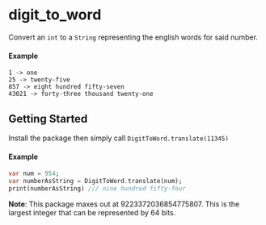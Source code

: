 # digit_to_word

Convert an `int` to a `String` representing the english words for said number.

#### Example
```
1 -> one
25 -> twenty-five
857 -> eight hundred fifty-seven
43021 -> forty-three thousand twenty-one
```

## Getting Started

Install the package then simply call `DigitToWord.translate(11345)`

#### Example
```dart
var num = 954;
var numberAsString = DigitToWord.translate(num);
print(numberAsString) /// nine hundred fifty-four
```

**Note**: This package maxes out at 9223372036854775807. This is the largest integer that can be represented by 64 bits.